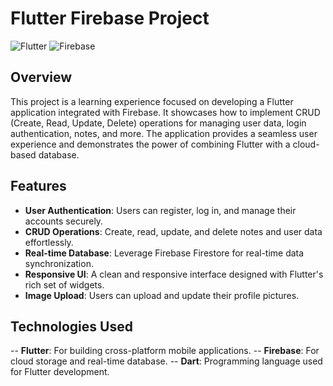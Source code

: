 # Flutter Firebase Project

![Flutter](https://img.shields.io/badge/Flutter-2.8.0-blue)
![Firebase](https://img.shields.io/badge/Firebase-8.0.0-yellow)

## Overview

This project is a learning experience focused on developing a Flutter application integrated with Firebase. It showcases how to implement CRUD (Create, Read, Update, Delete) operations for managing user data, login authentication, notes, and more. The application provides a seamless user experience and demonstrates the power of combining Flutter with a cloud-based database.

## Features

- **User Authentication**: Users can register, log in, and manage their accounts securely.
- **CRUD Operations**: Create, read, update, and delete notes and user data effortlessly.
- **Real-time Database**: Leverage Firebase Firestore for real-time data synchronization.
- **Responsive UI**: A clean and responsive interface designed with Flutter's rich set of widgets.
- **Image Upload**: Users can upload and update their profile pictures.

## Technologies Used
-- **Flutter**: For building cross-platform mobile applications.
-- **Firebase**: For cloud storage and real-time database.
-- **Dart**: Programming language used for Flutter development.
